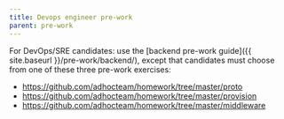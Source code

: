 ```yaml
---
title: Devops engineer pre-work
parent: pre-work
---
```


For DevOps/SRE candidates: use the [backend pre-work guide]({{ site.baseurl }}/pre-work/backend/), except that candidates must choose from one of these three pre-work exercises:

* https://github.com/adhocteam/homework/tree/master/proto
* https://github.com/adhocteam/homework/tree/master/provision
* https://github.com/adhocteam/homework/tree/master/middleware
